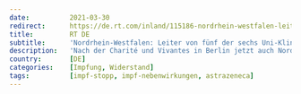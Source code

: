 ```yaml
---
date:          2021-03-30
redirect:      https://de.rt.com/inland/115186-nordrhein-westfalen-leiter-gegen-astrazeneca/
title:         RT DE
subtitle:      'Nordrhein-Westfalen: Leiter von fünf der sechs Uni-Kliniken gegen AstraZeneca'
description:   'Nach der Charité und Vivantes in Berlin jetzt auch Nordrhein-Westfalen. Leiter von fünf der sechs Uni-Kliniken sprechen sich gegen eine Impfung jüngerer Frauen mit dem Impfstoff von AstraZeneca aus. Das Land Berlin setzt die Impfungen für unter 60-jährige dem Vakzin ganz aus.'
country:       [DE]
categories:    [Impfung, Widerstand]
tags:          [impf-stopp, impf-nebenwirkungen, astrazeneca]
---
```

